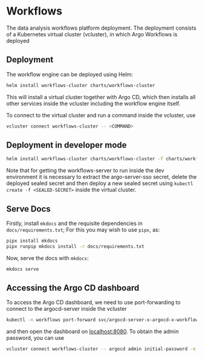 # Workflows

The data analysis workflows platform deployment. The deployment consists of a Kubernetes virtual cluster (vcluster), in which Argo Workflows is deployed

## Deployment

The workflow engine can be deployed using Helm:

```sh
helm install workflows-cluster charts/workflows-cluster
```

This will install a virtual cluster together with Argo CD, which then installs all other services
inside the vcluster including the workflow engine itself.

To connect to the virtual cluster and run a command inside the vcluster, use

```sh
vcluster connect workflows-cluster -- <COMMAND>
```

## Deployment in developer mode

```sh
helm install workflows-cluster charts/workflows-cluster -f charts/workflows-cluster/dev-values.yaml
```

Note that for getting the workflows-server to run inside the dev environment it is necessary to extract the argo-server-sso secret, delete the deployed sealed secret and then deploy a new sealed secret using ```kubectl create -f <SEALED-SECRET>``` inside the virtual cluster.

## Serve Docs

Firstly, install `mkdocs` and the requisite dependencies in `docs/requirements.txt`; For this you may wish to use `pipx`, as:
```sh
pipx install mkdocs
pipx runpip mkdocs install -r docs/requirements.txt
```

Now, serve the docs with `mkdocs`:
```sh
mkdocs serve
```

## Accessing the Argo CD dashboard

To access the Argo CD dashboard, we need to use port-forwarding to connect to the argocd-server inside the vcluster

```sh
kubectl -n workflows port-forward svc/argocd-server-x-argocd-x-workflows-cluster 8080:80 &
```

and then open the dashboard on [localhost:8080](localhost:8080). To obtain the admin password, you can use

```sh
vcluster connect workflows-cluster -- argocd admin initial-password -n argocd
```
